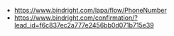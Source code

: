 - https://www.bindright.com/lapa/flow/PhoneNumber
- https://www.bindright.com/confirmation/?lead_id=f6c837ec2a777e2456bb0d071b715e39
